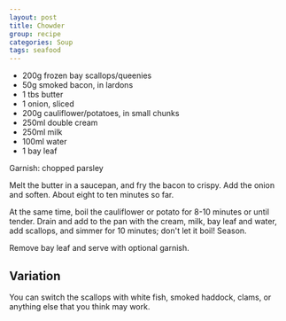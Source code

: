 ```yaml
---
layout: post
title: Chowder
group: recipe
categories: Soup
tags: seafood
---
```


- 200g frozen bay scallops/queenies
- 50g smoked bacon, in lardons
- 1 tbs butter
- 1 onion, sliced
- 200g cauliflower/potatoes, in small chunks
- 250ml double cream
- 250ml milk
- 100ml water
- 1 bay leaf

Garnish: chopped parsley

Melt the butter in a saucepan, and fry the bacon to crispy.  Add the onion and soften.  About eight to ten minutes so far.

At the same time, boil the cauliflower or potato for 8-10 minutes or until tender.  Drain and add to the pan with the cream, milk, bay leaf and water, add scallops, and simmer for 10 minutes; don't let it boil!  Season.

Remove bay leaf and serve with optional garnish.

## Variation

You can switch the scallops with white fish, smoked haddock, clams, or anything else that you think may work.
